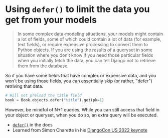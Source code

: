 # Using `defer()` to limit the data you get from your models 

> In some complex data-modeling situations, your models might contain a lot of fields, some of which could contain a lot of data (for example, text fields), or require expensive processing to convert them to Python objects. If you are using the results of a queryset in some situation where you don’t know if you need those particular fields when you initially fetch the data, you can tell Django not to retrieve them from the database. 

So if you have some fields that have complex or expensive data, and you won't be using those fields, you can essentially skip (or rather, "defer") retriving that data. 

```python
# Will not preload the title field 
book = Book.objects.defer("title").get(pk=1)
```

However, be mindful of N+1 queries. While you can still access that field in your object or queryset, when you do so, an extra query will be executed. 

- [`defer()`](https://docs.djangoproject.com/en/4.1/ref/models/querysets/#django.db.models.query.QuerySet.defer) in the docs 
- Learned from Simon Charette in his [DjangoCon US 2022 keynote](https://2022.djangocon.us/talks/keynote-state-of-orm/)
